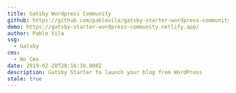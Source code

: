 ```yaml
---
title: Gatsby Wordpress Community
github: https://github.com/pablovila/gatsby-starter-wordpress-community
demo: https://gatsby-starter-wordpress-community.netlify.app/
author: Pablo Vila
ssg:
  - Gatsby
cms:
  - No Cms
date: 2019-02-20T20:16:18.000Z
description: Gatsby Starter to launch your blog from WordPress
stale: true
---
```

